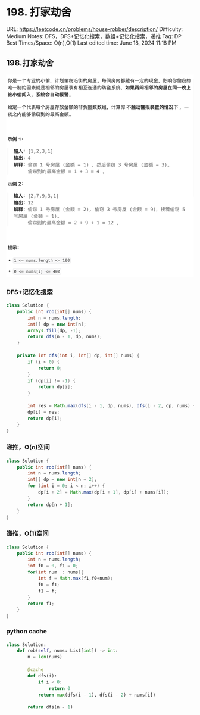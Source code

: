 # 198. 打家劫舍

URL: https://leetcode.cn/problems/house-robber/description/
Difficulty: Medium
Notes: DFS，DFS+记忆化搜索，数组+记忆化搜索，递推
Tag: DP
Best Times/Space: O(n),O(1)
Last edited time: June 18, 2024 11:18 PM

## 198.打家劫舍

![Untitled](198%20%E6%89%93%E5%AE%B6%E5%8A%AB%E8%88%8D/Untitled.png)

### DFS+记忆化搜索

```java
class Solution {
    public int rob(int[] nums) {
        int n = nums.length;
        int[] dp = new int[n];
        Arrays.fill(dp, -1);
        return dfs(n - 1, dp, nums);
    }

    private int dfs(int i, int[] dp, int[] nums) {
        if (i < 0) {
            return 0;
        }
        if (dp[i] != -1) {
            return dp[i];
        }

        int res = Math.max(dfs(i - 1, dp, nums), dfs(i - 2, dp, nums) + nums[i]);
        dp[i] = res;
        return dp[i];
    }
}
```

### 递推，O(n)空间

```java
class Solution {
    public int rob(int[] nums) {
        int n = nums.length;
        int[] dp = new int[n + 2];
        for (int i = 0; i < n; i++) {
            dp[i + 2] = Math.max(dp[i + 1], dp[i] + nums[i]);
        }
        return dp[n + 1];
    }
}

```

### 递推，O(1)空间

```java
class Solution {
    public int rob(int[] nums) {
        int n = nums.length;
        int f0 = 0, f1 = 0;
        for(int num  : nums){
            int f = Math.max(f1,f0+num);
            f0 = f1;
            f1 = f;
        }
        return f1;
    }
}
```

### python cache

```python
class Solution:
    def rob(self, nums: List[int]) -> int:
        n = len(nums)

        @cache
        def dfs(i):
            if i < 0:
                return 0
            return max(dfs(i - 1), dfs(i - 2) + nums[i])

        return dfs(n - 1)
```